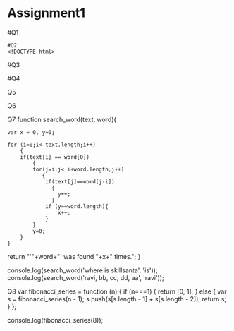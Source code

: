 # Assignment1
#Q1
        <script>  
    var arr=[0,-1,4];  
    var result=arr.sort(function compare(a,b)  
    {  
      return b-a;  
    });  
    document.writeln(result);  
    </script>  
    
    
    
    #Q2
    <!DOCTYPE html>
<html>
<body>
<script>
   var num= window.prompt("Enter your number: "); 
  // var num = 5;
   document.write("Number = "+num+"<br>");
   if(num % 2 == 0) {
      document.write('Number is even!');
   } else {
      document.write('Number is odd!');
   }
</script>
</body>
</html>



#Q3
<body>
<script>
 function rightTriangle(n) {
  for (var i = 0; i <= n; i++) {
    for (var j = n - 1; j >= i; j--) {
      document.write('*');
    }
    document.write('<br>');
  }
}
rightTriangle(5);
</script>
</body>
</html>







#Q4
<html>
<body>
<script type="text/javascript">
   newEmail = function (email) {
      var split = email.split("@");
      var split1 = split[0];
      var avg = split1.length / 2;
      split1 = split1.substring(0, (split1.length - avg));
      split2 = split[1];
      return split1 + "...@" + split2;
   };
   document.write(newEmail("@gmail.com"));
</script>
</body>
</html>




Q5
<!DOCTYPE html>
<html>
<title>Web Page Design</title>
<head>
<script>
function capitalize(str) {
   var splitStr = str.toLowerCase().split(' ');
   for (var i = 0; i < splitStr.length; i++) {
       // You do not need to check if i is larger than splitStr length, as your for does that for you
       // Assign it back to the array
       splitStr[i] = splitStr[i].charAt(0).toUpperCase() + splitStr[i].substring(1);     
   }
   // Directly return the joined string
   return splitStr.join(' '); 
}
document.write(capitalize("Hi From Skillsanta"));
</script>
</head>
<body>
</body>
</html>
        
        
        
Q6        
<script>
function truncate(str, no_words) {
    return str.split(" ").splice(0,no_words).join(" ");
}
console.log(truncate('The quick brown fox jumps over the lazy dog', 4));
</script>






Q7
function search_word(text, word){
    
    var x = 0, y=0;
   
    for (i=0;i< text.length;i++)
        {
        if(text[i] == word[0])
            {
            for(j=i;j< i+word.length;j++)
               {
                if(text[j]==word[j-i])
                  {
                    y++;
                  }
                if (y==word.length){
                    x++;
                }
            }
            y=0;
        }
    }
   return "'"+word+"' was found "+x+" times.";
}

console.log(search_word('where is skillsanta', 'is'));
console.log(search_word('ravi, bb, cc, dd, aa', 'ravi'));




Q8
var fibonacci_series = function (n) 
{
  if (n===1) 
  {
    return [0, 1];
  } 
  else 
  {
    var s = fibonacci_series(n - 1);
    s.push(s[s.length - 1] + s[s.length - 2]);
    return s;
  }
};

 console.log(fibonacci_series(8));
 


